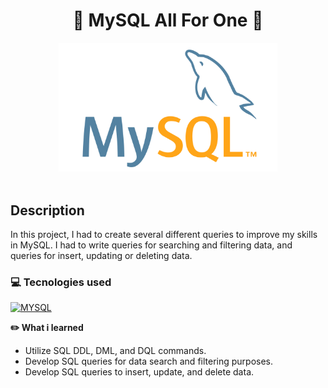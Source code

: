 <h1 align="center">🐬 MySQL All For One 🐬</h1>

<div align='center'>
<img width='350' alt="docker-img" src='./mysql.jpg'>
</div><br>

## Description
<p>In this project, I had to create several different queries to improve my skills in MySQL. I had to write queries for searching and filtering data, and queries for insert, updating or deleting data.
</p>

### 💻 Tecnologies used
[![MYSQL][MYSQL]][MYSQL-url]

[MYSQL]: https://img.shields.io/badge/MySQL-00758f?style=for-the-badge&logo=mysql&logoColor=white
[MYSQL-url]: https://www.mysql.com

<strong>✏️ What i learned</strong>

- Utilize SQL DDL, DML, and DQL commands.
- Develop SQL queries for data search and filtering purposes.
- Develop SQL queries to insert, update, and delete data.

